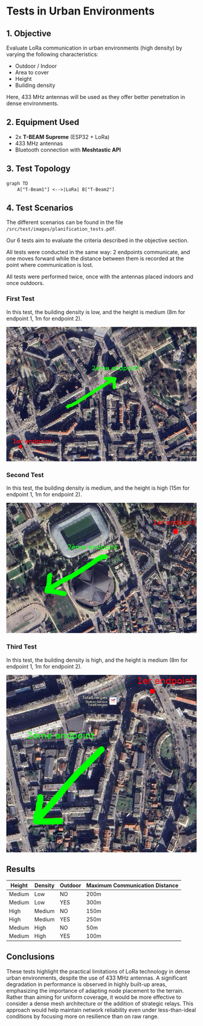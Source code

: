 # Tests in Urban Environments

## 1. Objective
Evaluate LoRa communication in urban environments (high density) by varying the following characteristics:
- Outdoor / Indoor
- Area to cover
- Height
- Building density

Here, 433 MHz antennas will be used as they offer better penetration in dense environments.

## 2. Equipment Used
- 2x **T-BEAM Supreme** (ESP32 + LoRa)
- 433 MHz antennas
- Bluetooth connection with **Meshtastic API**

## 3. Test Topology
```mermaid
graph TD
    A["T-Beam1"] <-->|LoRa| B["T-Beam2"]
```

## 4. Test Scenarios  
The different scenarios can be found in the file `/src/test/images/planification_tests.pdf`.

Our 6 tests aim to evaluate the criteria described in the objective section.

All tests were conducted in the same way: 2 endpoints communicate, and one moves forward while the distance between them is recorded at the point where communication is lost.

All tests were performed twice, once with the antennas placed indoors and once outdoors.

### First Test
In this test, the building density is low, and the height is medium (8m for endpoint 1, 1m for endpoint 2).

<img src=images/1er_test.png>

### Second Test
In this test, the building density is medium, and the height is high (15m for endpoint 1, 1m for endpoint 2).

<img src=images/2eme_test.png>

### Third Test
In this test, the building density is high, and the height is medium (8m for endpoint 1, 1m for endpoint 2).

<img src=images/3eme_test.png>

## Results

|Height|Density|Outdoor|Maximum Communication Distance|
|-|-|-|-|
|Medium|Low|NO|200m|
|Medium|Low|YES|300m|
|High|Medium|NO|150m|
|High|Medium|YES|250m|
|Medium|High|NO|50m|
|Medium|High|YES|100m|

## Conclusions

These tests highlight the practical limitations of LoRa technology in dense urban environments, despite the use of 433 MHz antennas. A significant degradation in performance is observed in highly built-up areas, emphasizing the importance of adapting node placement to the terrain. Rather than aiming for uniform coverage, it would be more effective to consider a dense mesh architecture or the addition of strategic relays. This approach would help maintain network reliability even under less-than-ideal conditions by focusing more on resilience than on raw range.